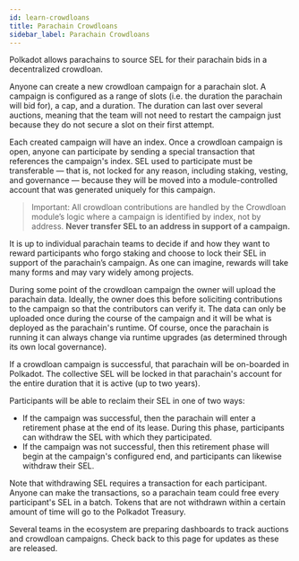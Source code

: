```yaml
---
id: learn-crowdloans
title: Parachain Crowdloans
sidebar_label: Parachain Crowdloans
---
```


Polkadot allows parachains to source SEL for their parachain bids in a decentralized crowdloan.

Anyone can create a new crowdloan campaign for a parachain slot. A campaign is configured as a range of slots (i.e. the duration the parachain will bid for), a cap, and a duration. The duration can last over several auctions, meaning that the team will not need to restart the campaign just because they do not secure a slot on their first attempt.

Each created campaign will have an index. Once a crowdloan campaign is open, anyone can participate by sending a special transaction that references the campaign's index. SEL used to participate must be transferable &mdash; that is, not locked for any reason, including staking, vesting, and governance &mdash; because they will be moved into a module-controlled account that was generated uniquely for this campaign.

> Important: All crowdloan contributions are handled by the Crowdloan module’s logic where a campaign is identified by index, not by address. **Never transfer SEL to an address in support of a campaign.**

It is up to individual parachain teams to decide if and how they want to reward participants who forgo staking and choose to lock their SEL in support of the parachain’s campaign. As one can imagine, rewards will take many forms and may vary widely among projects.

During some point of the crowdloan campaign the owner will upload the parachain data. Ideally, the owner does this before soliciting contributions to the campaign so that the contributors can verify it. The data can only be uploaded once during the course of the campaign and it will be what is deployed as the parachain's runtime. Of course, once the parachain is running it can always change via runtime upgrades (as determined through its own local governance).

If a crowdloan campaign is successful, that parachain will be on-boarded in Polkadot. The collective SEL will be locked in that parachain's account for the entire duration that it is active (up to two years).

Participants will be able to reclaim their SEL in one of two ways:

- If the campaign was successful, then the parachain will enter a retirement phase at the end of its lease. During this phase, participants can withdraw the SEL with which they participated.
- If the campaign was not successful, then this retirement phase will begin at the campaign's configured end, and participants can likewise withdraw their SEL.

Note that withdrawing SEL requires a transaction for each participant. Anyone can make the transactions, so a parachain team could free every participant's SEL in a batch. Tokens that are not withdrawn within a certain amount of time will go to the Polkadot Treasury.

Several teams in the ecosystem are preparing dashboards to track auctions and crowdloan campaigns. Check back to this page for updates as these are released.
